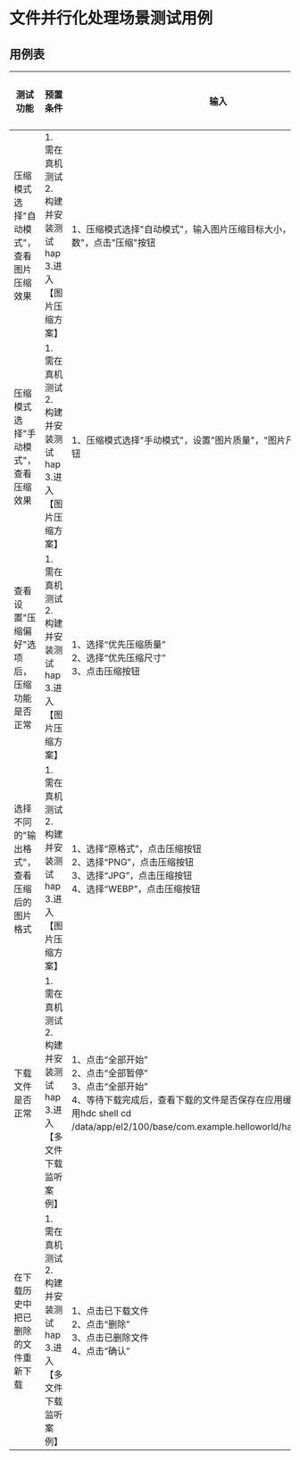 # 文件并行化处理场景测试用例

## 用例表

| 测试功能                              | 预置条件                                | 输入                   | 预期输出                               | 是否自动 | 测试结果 |
|-----------------------------------|-------------------------------------|----------------------|------------------------------------|------|------|
|压缩模式选择"自动模式"，查看图片压缩效果 | 1. 需在真机测试 <br/> 2. 构建并安装测试hap <br/> 3.进入【图片压缩方案】| 1、压缩模式选择"自动模式"，输入图片压缩目标大小，"scale每次缩小倍数"，点击"压缩"按钮 | 1、在"压缩后"下方显示压缩后的图片大小，格式，尺寸，图片大小不超过"图片压缩目标大小"，"scale每次缩小倍数"值设置越低，更接近图片压缩目标大小 | 否    | Pass |
| 压缩模式选择"手动模式"，查看压缩效果 | 1. 需在真机测试 <br/> 2. 构建并安装测试hap <br/> 3.进入【图片压缩方案】| 1、压缩模式选择"手动模式"，设置"图片质量"，"图片尺寸"，点击压缩按钮 |1、在"压缩后"下方显示压缩后的图片大小，格式，尺寸， “图片质量”值设置越低，图片越不清晰；“图片尺寸”值设置越低，图片尺寸越小 | 否    | Pass |
| 查看设置"压缩偏好"选项后，压缩功能是否正常 | 1. 需在真机测试 <br/> 2. 构建并安装测试hap <br/> 3.进入【图片压缩方案】| 1、选择“优先压缩质量” <br/> 2、选择“优先压缩尺寸” <br/> 3、点击压缩按钮 | 1、“packing最小二分单位”滑块可以正常滑动，“最低图片质量”滑块不可滑动 <br/> 2、“packing最小二分单位”滑块不可滑动，“最低图片质量”滑块可以滑动 <br/> 3、在"压缩后"下方显示压缩后的图片大小，格式，尺寸| 否    | Pass |
| 选择不同的"输出格式"，查看压缩后的图片格式 | 1. 需在真机测试 <br/> 2. 构建并安装测试hap <br/> 3.进入【图片压缩方案】| 1、选择“原格式”，点击压缩按钮 <br/> 2、选择“PNG”，点击压缩按钮 <br/> 3、选择“JPG”，点击压缩按钮 <br/> 4、选择“WEBP”，点击压缩按钮 | 1、压缩后的图片和压缩前图片格式一致 <br/> 2、压缩后的图片格式为PNG格式 <br/> 3、压缩后的图片格式为JPG格式 <br/> 4、压缩后的图片格式为WEBP格式 | 否    | Pass |
| 下载文件是否正常 | 1. 需在真机测试 <br/> 2. 构建并安装测试hap <br/> 3.进入【多文件下载监听案例】| 1、点击“全部开始” <br/> 2、点击“全部暂停” <br/> 3、点击“全部开始” <br/> 4、等待下载完成后，查看下载的文件是否保存在应用缓存路径下（手工可用hdc shell cd /data/app/el2/100/base/com.example.helloworld/haps/entry/cache） | 1、下载队列中两个任务能正常下载 <br/> 2、下载队列中正在下载的任务被暂停了 <br/> 3、下载任务重新恢复下载 <br/> 4、下载完成后，在案例应用缓存路径下可以找到下载的文件：favor_list_tea.png favor_list_tree.png | 否    | Pass |
| 在下载历史中把已删除的文件重新下载 | 1. 需在真机测试 <br/> 2. 构建并安装测试hap <br/> 3.进入【多文件下载监听案例】| 1、点击已下载文件 <br/> 2、点击“删除” <br/> 3、点击已删除文件 <br/> 4、点击“确认”| 1、弹出“文件已存在”toast <br/> 2、文件被删除样式发生变化且在案例应用缓存路径下不能找到已删除的文件 <br/> 3、弹出“xxx文件已被删除，是否重新下载”的弹窗提示 <br/> 4、文件重新下载 | 否    | Pass |